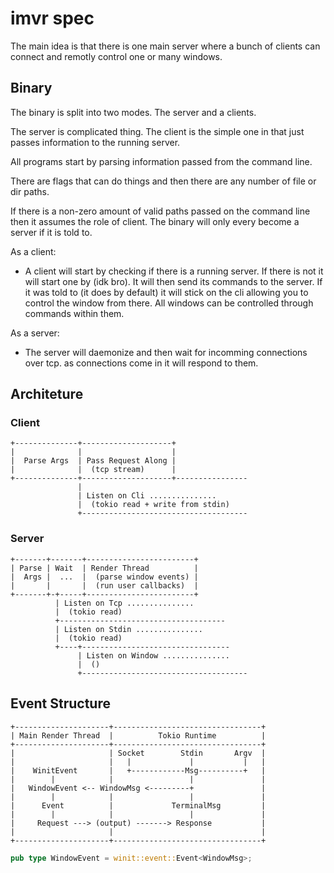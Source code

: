 # imvr spec

The main idea is that there is one main server where a bunch of clients 
can connect and remotly control one or many windows.

## Binary

The binary is split into two modes. The server and a clients.

The server is complicated thing. The client is the simple one in that just 
passes information to the running server.

All programs start by parsing information passed from the command line.

There are flags that can do things and then there are any number of file 
or dir paths.

If there is a non-zero amount of valid paths passed on the command line 
then it assumes the role of client. The binary will only every become a 
server if it is told to.

As a client:
 - A client will start by checking if there is a running server. If there is 
 not it will start one by (idk bro). It will then send its commands to the 
 server. If it was told to (it does by default) it will stick on the cli 
 allowing you to control the window from there. All windows can be 
 controlled through commands within them.

As a server:
 - The server will daemonize and then wait for incomming connections over tcp.
 as connections come in it will respond to them.


## Architeture

### Client
```
+--------------+--------------------+
|              |                    |
|  Parse Args  | Pass Request Along |
|              |  (tcp stream)      |
+--------------+--------------------+----------------
               |
               | Listen on Cli ...............
               |  (tokio read + write from stdin)
               +-------------------------------------
```

### Server
```
+-------+-------+------------------------+
| Parse | Wait  | Render Thread          |
|  Args |  ...  |  (parse window events) |
|       |       |  (run user callbacks)  |
+-------+-+-----+------------------------+
          | Listen on Tcp ...............
          |  (tokio read)
          +-------------------------------------
          | Listen on Stdin ...............
          |  (tokio read)
          +----+---------------------------------
               | Listen on Window ...............
               |  ()
               +-------------------------------------
```


## Event Structure
```
+---------------------+---------------------------------+
| Main Render Thread  |          Tokio Runtime          |
+---------------------+---------------------------------+
|                     | Socket        Stdin       Argv  |
|                     |   |             |           |   |
|    WinitEvent       |   +------------Msg----------+   |
|        |            |                 |               |
|   WindowEvent <-- WindowMsg <---------+               |
|        |            |                 |               |
|      Event          |             TerminalMsg         |
|        |            |                 |               |
|     Request ---> (output) -------> Response           |
|                     |                                 |
+---------------------+---------------------------------+
```

```rust
pub type WindowEvent = winit::event::Event<WindowMsg>;

```

